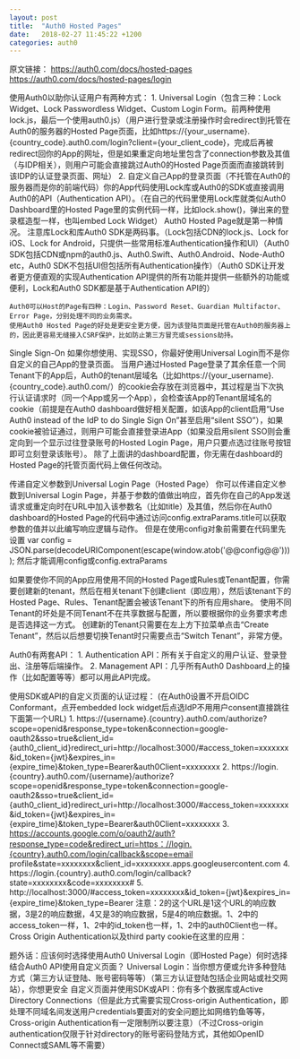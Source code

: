 ```yaml
---
layout: post
title:  "Auth0 Hosted Pages"
date:   2018-02-27 11:45:22 +1200
categories: auth0
---
```

原文链接：
https://auth0.com/docs/hosted-pages
https://auth0.com/docs/hosted-pages/login

使用Auth0以助你认证用户有两种方式：
    1. Universal Login（包含三种：Lock Widget、Lock Passwordless Widget、Custom Login Form。前两种使用lock.js，最后一个使用auth0.js）（用户进行登录或注册操作时会redirect到托管在Auth0的服务器的Hosted Page页面，比如https://{your_username}.{country_code}.auth0.com/login?client={your_client_code}，完成后再被redirect回你的App的网址，但是如果重定向地址里包含了connection参数及其值（与IDP相关），则用户可能会直接跳过Auth0的Hosted Page页面而直接跳转到该IDP的认证登录页面、网址）
    2. 自定义自己App的登录页面（不托管在Auth0的服务器而是你的前端代码）你的App代码使用Lock库或Auth0的SDK或直接调用Auth0的API（Authentication API）。（在自己的代码里使用Lock库就类似Auth0 Dashboard里的Hosted Page里的实例代码一样，比如lock.show()，弹出来的登录框造型一样，也叫embed Lock Widget）
    Auth0 Hosted Page就是第一种情况。
    注意库Lock和库Auth0 SDK是两码事。（Lock包括CDN的lock.js、Lock for iOS、Lock for Android，只提供一些常用标准Authentication操作和UI）（Auth0 SDK包括CDN或npm的auth0.js、Auth0.Swift、Auth0.Android、Node-Auth0 etc，Auth0 SDK不包括UI但包括所有Authentication操作）（Auth0 SDK让开发者更方便直观的实现Authentication API提供的所有功能并提供一些额外的功能或便利，Lock和Auth0 SDK都是基于Authentication API的）

    Auth0可以Host的Page有四种：Login、Password Reset、Guardian Multifactor、Error Page，分别处理不同的业务需求。
    使用Auth0 Hosted Page的好处是更安全更方便，因为该登陆页面是托管在Auth0的服务器上的，因此更容易无缝接入CSRF保护，比如防止第三方冒充或sessions劫持。

Single Sign-On
    如果你想使用、实现SSO，你最好使用Universal Login而不是你自定义的自己App的登录页面。
    当用户通过Hosted Page登录了其余任意一个同Tenant下的App后，Auth0的tenant层域名（比如https://{your_username}.{country_code}.auth0.com/）的cookie会存放在浏览器中，其过程是当下次执行认证请求时（同一个App或另一个App），会检查该App的Tenant层域名的cookie（前提是在Auth0 dashboard做好相关配置，如该App的client启用“Use Auth0 instead of the IdP to do Single Sign On”甚至启用“silent SSO”），如果cookie被验证通过，则用户可能会直接登录进App（如果没启用silent SSO则会重定向到一个显示过往登录账号的Hosted Login Page，用户只要点选过往账号按钮即可立刻登录该账号）。
    除了上面讲的dashboard配置，你无需在dashboard的Hosted Page的托管页面代码上做任何改动。

传递自定义参数到Universal Login Page（Hosted Page）
    你可以传递自定义参数到Universal Login Page，并基于参数的值做出响应，首先你在自己的App发送请求或重定向时在URL中加入该参数名（比如title）及其值，然后你在Auth0 dashboard的Hosted Page的代码中通过访问config.extraParams.title可以获取参数的值并以此编写响应逻辑与动作。
    但是在使用config对象前需要在代码里先设置
        var config = JSON.parse(decodeURIComponent(escape(window.atob('@@config@@'))));
    然后才能调用config或config.extraParams

如果要使你不同的App应用使用不同的Hosted Page或Rules或Tenant配置，你需要创建新的tenant，然后在相关tenant下创建client（即应用），然后该tenant下的Hosted Page、Rules、Tenant配置会被该Tenant下的所有应用share。
使用不同Tenant的坏处是不同Tenant不在共享数据与配置，所以要根据你的业务要求考虑是否选择这一方式。
创建新的Tenant只需要在左上方下拉菜单点击“Create Tenant”，然后以后想要切换Tenant时只需要点击“Switch Tenant”，非常方便。


Auth0有两套API：
    1. Authentication API：所有关于自定义的用户认证、登录登出、注册等后端操作。
    2. Management API：几乎所有Auth0 Dashboard上的操作（比如配置等等）都可以用此API完成。

使用SDK或API的自定义页面的认证过程：
    (在Auth0设置不开启OIDC Conformant，点开embedded lock widget后点选IdP不用用户consent直接跳往下面第一个URL)
    1. https://{username}.{country}.auth0.com/authorize?scope=openid&response_type=token&connection=google-oauth2&sso=true&client_id={auth0_client_id}redirect_uri=http://localhost:3000/#access_token=xxxxxxx&id_token={jwt}&expires_in={expire_time}&token_type=Bearer&auth0Client=xxxxxxxx
    2. https://login.{country}.auth0.com/{username}/authorize?scope=openid&response_type=token&connection=google-oauth2&sso=true&client_id={auth0_client_id}redirect_uri=http://localhost:3000/#access_token=xxxxxxx&id_token={jwt}&expires_in={expire_time}&token_type=Bearer&auth0Client=xxxxxxxx
    3. https://accounts.google.com/o/oauth2/auth?response_type=code&redirect_uri=https：//login.{country}.auth0.com/login/callback&scope=email profile&state=xxxxxxxx&client_id=xxxxxxxx.apps.googleusercontent.com
    4. https://login.{country}.auth0.com/login/callback?state=xxxxxxxx&code=xxxxxxxx#
    5. http://localhost:3000/#access_token=xxxxxxxx&id_token={jwt}&expires_in={expire_time}&token_type=Bearer
    注意：2的这个URL是1这个URL的响应数据，3是2的响应数据，4又是3的响应数据，5是4的响应数据。1、2中的access_token一样，1、2中的id_token也一样，1、2中的auth0Client也一样。
    Cross Origin Authentication以及third party cookie在这里的应用：

题外话：应该何时选择使用Auth0 Universal Login（即Hosted Page）何时选择结合Auth0 API使用自定义页面？
    Universal Login：当你想方便或允许多种登陆方式（第三方认证登陆、账号密码等等）（第三方认证登陆包括企业网站或社交网站），你想更安全
    自定义页面并使用SDK或API：你有多个数据库或Active Directory Connections（但是此方式需要实现Cross-origin Authentication，即处理不同域名间发送用户credentials要面对的安全问题比如网络钓鱼等等，Cross-origin Authentication有一定限制所以要注意）（不过Cross-origin authentication仅限于针对directory的账号密码登陆方式，其他如OpenID Connect或SAML等不需要）